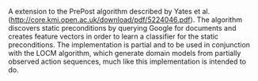 A extension to the PrePost algorithm described by Yates et al. (http://core.kmi.open.ac.uk/download/pdf/5224046.pdf).
The algorithm discovers static preconditions by querying Google for documents and creates feature vectors in order to
learn a classifier for the static preconditions. The implementation is partial and to be used in conjunction with the LOCM algorithm, which generate domain models from partially observed action sequences, much like this implementation is intended to do.
